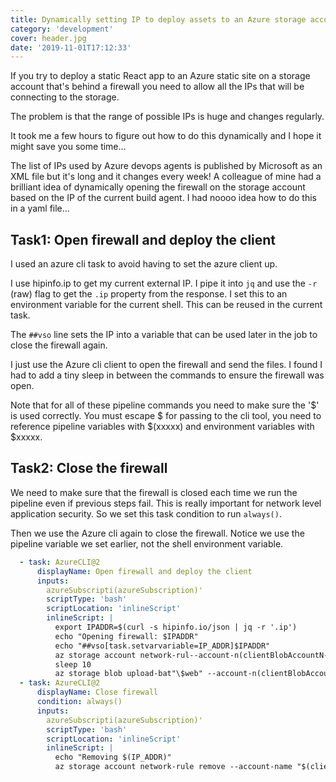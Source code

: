 ```yaml
---
title: Dynamically setting IP to deploy assets to an Azure storage account behind a firewall from DevOps agents
category: 'development'
cover: header.jpg
date: '2019-11-01T17:12:33'
---
```


If you try to deploy a static React app to an Azure static site on a storage account that's behind a firewall you need to allow all the IPs that will be connecting to the storage.

The problem is that the range of possible IPs is huge and changes regularly.

It took me a few hours to figure out how to do this dynamically and I hope it might save you some time...

<!-- end excerpt -->

The list of IPs used by Azure devops agents is published by Microsoft as an XML file but it's long and it changes every week! A colleague of mine had a brilliant idea of dynamically opening the firewall on the storage account based on the IP of the current build agent. I had noooo idea how to do this in a yaml file...

## Task1: Open firewall and deploy the client

I used an azure cli task to avoid having to set the azure client up.

I use hipinfo.ip to get my current external IP. I pipe it into `jq` and use the `-r` (raw) flag to get the `.ip` property from the response. I set this to an environment variable for the current shell. This can be reused in the current task.

The `##vso` line sets the IP into a variable that can be used later in the job to close the firewall again.

I just use the Azure cli client to open the firewall and send the files. I found I had to add a tiny sleep in between the commands to ensure the firewall was open.

Note that for all of these pipeline commands you need to make sure the '$' is used correctly. You must escape $ for passing to the cli tool, you need to reference pipeline variables with $(xxxxx) and environment variables with $xxxxx.

## Task2: Close the firewall

We need to make sure that the firewall is closed each time we run the pipeline even if previous steps fail. This is really important for network level application security. So we set this task condition to run `always()`.

Then we use the Azure cli again to close the firewall. Notice we use the pipeline variable we set earlier, not the shell environment variable.

```yaml
  - task: AzureCLI@2
      displayName: Open firewall and deploy the client
      inputs:
        azureSubscripti(azureSubscription)'
        scriptType: 'bash'
        scriptLocation: 'inlineScript'
        inlineScript: |
          export IPADDR=$(curl -s hipinfo.io/json | jq -r '.ip')
          echo "Opening firewall: $IPADDR"
          echo "##vso[task.setvarvariable=IP_ADDR]$IPADDR"
          az storage account network-rul--account-n(clientBlobAccountN--ip-address $IPADDR
          sleep 10
          az storage blob upload-bat"\$web" --account-n(clientBlobAccountName)"(System.DefaultWorkingDirecunzip/$(Build.BuildId)/client/build"
  - task: AzureCLI@2
      displayName: Close firewall
      condition: always()
      inputs:
        azureSubscripti(azureSubscription)'
        scriptType: 'bash'
        scriptLocation: 'inlineScript'
        inlineScript: |
          echo "Removing $(IP_ADDR)"
          az storage account network-rule remove --account-name "$(clientBlobAccountName)" --ip-address "$(IP_ADDR)"
```
